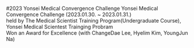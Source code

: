 #2023 Yonsei Medical Convergence Challenge
Yonsei Medical Convergence Challenge (2023.01.30. ~ 2023.01.31.)<br/>
held by The Medical Scientist Training Program(Undergraduate Course), Yonsei Medical Scientest Trainging Probram<br/>
Won an Award for Excellence (with ChangeDae Lee, Hyelim Kim, YoungJun Na)

